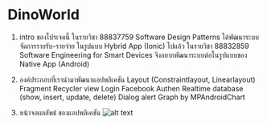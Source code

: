 # DinoWorld
1. intro ของโปรเจคนี้
ในรายวิชา 88837759 Software Design Patterns ได้พัฒนาระบบจัดการรายรับ-รายจ่าย ในรูปแบบ Hybrid App (Ionic) ไปแล้ว
ในรายวิชา 88832859 Software Engineering for Smart Devices จึงอยากพัฒนาระบบต่อในรูปแบบของ Native App (Android)

2. องค์ประกอบที่เรานำมาพัฒนาแอปพลิเคชัน
Layout (Constraintlayout, Linearlayout)
Fragment
Recycler view
Login Facebook Authen
Realtime database (show, insert, update, delete)
Dialog alert
Graph by MPAndroidChart
3. หน้าจอผลลัพธ์ ของแอปพลิเคชัน
![alt text](https://scontent.fbkk7-2.fna.fbcdn.net/v/t1.15752-9/90443015_219159732523573_1461973521432313856_n.jpg?_nc_cat=111&_nc_sid=b96e70&_nc_ohc=rKzxap_GFhAAX_weF7Z&_nc_ht=scontent.fbkk7-2.fna&oh=613ef30553668063133b076e44e1cc8a&oe=5E9833AD)
